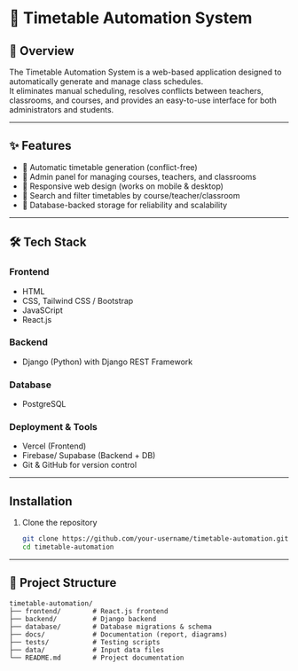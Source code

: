 # 📅 Timetable Automation System  

## 📖 Overview  
The Timetable Automation System is a web-based application designed to automatically generate and manage class schedules.  
It eliminates manual scheduling, resolves conflicts between teachers, classrooms, and courses, and provides an easy-to-use interface for both administrators and students.  

---

## ✨ Features  
- 🔹 Automatic timetable generation (conflict-free)  
- 🔹 Admin panel for managing courses, teachers, and classrooms  
- 🔹 Responsive web design (works on mobile & desktop)  
- 🔹 Search and filter timetables by course/teacher/classroom  
- 🔹 Database-backed storage for reliability and scalability  

---

## 🛠️ Tech Stack  

### Frontend  
- HTML
- CSS, Tailwind CSS / Bootstrap
- JavaSCript 
- React.js

### Backend  
- Django (Python) with Django REST Framework   

### Database  
- PostgreSQL   

### Deployment & Tools  
- Vercel (Frontend)  
- Firebase/ Supabase (Backend + DB)  
- Git & GitHub for version control  

---

## Installation  

1. Clone the repository  
   ```bash
   git clone https://github.com/your-username/timetable-automation.git
   cd timetable-automation

---

## 📂 Project Structure  
```
timetable-automation/
├── frontend/        # React.js frontend
├── backend/         # Django backend
├── database/        # Database migrations & schema
├── docs/            # Documentation (report, diagrams)
├── tests/           # Testing scripts
├── data/            # Input data files
└── README.md        # Project documentation
```
